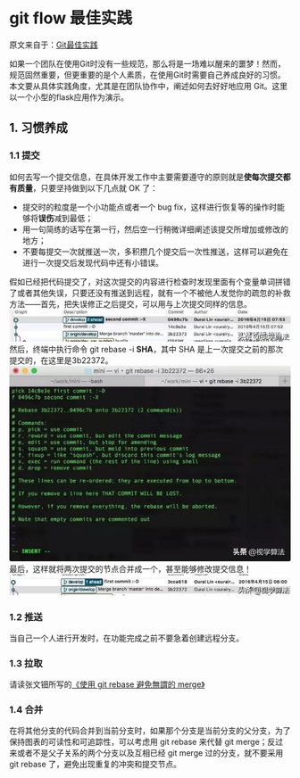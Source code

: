 # git flow 最佳实践
原文来自于：[Git最佳实践](https://www.toutiao.com/a6761272651877974542/?timestamp=1574354300&app=news_article&group_id=6761272651877974542&req_id=2019112200381901002607901636236FA1)  

如果一个团队在使用Git时没有一些规范，那么将是一场难以醒来的噩梦！然而，规范固然重要，但更重要的是个人素质，在使用Git时需要自己养成良好的习惯。本文要从具体实践角度，尤其是在团队协作中，阐述如何去好好地应用 Git。这里以一个小型的flask应用作为演示。

## 1. 习惯养成
### 1.1 提交
如何去写一个提交信息，在具体开发工作中主要需要遵守的原则就是**使每次提交都有质量**，只要坚持做到以下几点就 OK 了：
- 提交时的粒度是一个小功能点或者一个 bug fix，这样进行恢复等的操作时能够将**误伤**减到最低；
- 用一句简练的话写在第一行，然后空一行稍微详细阐述该提交所增加或修改的地方；
- 不要每提交一次就推送一次，多积攒几个提交后一次性推送，这样可以避免在进行一次提交后发现代码中还有小错误。  

假如已经把代码提交了，对这次提交的内容进行检查时发现里面有个变量单词拼错了或者其他失误，只要还没有推送到远程，就有一个不被他人发觉你的疏忽的补救方法——首先，把失误修正之后提交，可以用与上次提交同样的信息。  
![git graph](/images/git-history.jpeg)
然后，终端中执行命令 git rebase -i **SHA**，其中 SHA 是上一次提交之前的那次提交的，在这里是3b22372。
![git graph](/images/git-rebase-01.jpeg)
最后，这样就将两次提交的节点合并成一个，甚至能够修改提交信息！
![git graph](/images/git-history-02.jpeg)
### 1.2 推送
当自己一个人进行开发时，在功能完成之前不要急着创建远程分支。
### 1.3 拉取
请读张文钿所写的[《使用 git rebase 避免無謂的 merge》](https://ihower.tw/blog/archives/3843)
### 1.4 合并
在将其他分支的代码合并到当前分支时，如果那个分支是当前分支的父分支，为了保持图表的可读性和可追踪性，可以考虑用 git rebase 来代替 git merge；反过来或者不是父子关系的两个分支以及互相已经 git merge 过的分支，就不要采用 git rebase 了，避免出现重复的冲突和提交节点。
